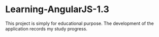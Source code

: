 # Learning-AngularJS-1.3
This project is simply for educational purpose. The development of the application records my study progress.
